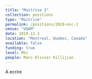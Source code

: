 ```yaml
---
title: "Maitrise 3"
collection: positions
type: "Maitrise"
permalink: /positions/2020-msc-1
venue: "UQAM"
date: 2019-12-3
location: "Montreal, Quebec, Canada"
available: false
funding: true
level: MSc
people: Marc-Olivier Killijian
---
```

A ecrire
